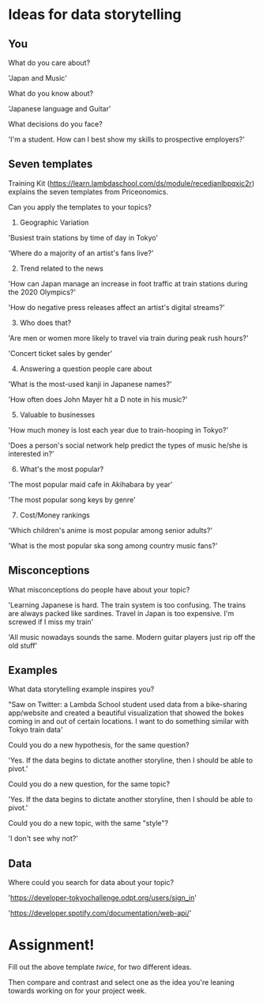 # Ideas for data storytelling

## You

What do you care about?

'Japan and Music'


What do you know about?

'Japanese language and Guitar'


What decisions do you face?

'I'm a student. How can I best show my skills to prospective employers?'

## Seven templates

Training Kit (https://learn.lambdaschool.com/ds/module/recedjanlbpqxic2r) explains the seven templates from Priceonomics.

Can you apply the templates to your topics? 

1. Geographic Variation

'Busiest train stations by time of day in Tokyo'

'Where do a majority of an artist's fans live?'


2. Trend related to the news

'How can Japan manage an increase in foot traffic at train stations during the 2020 Olympics?'

'How do negative press releases affect an artist's digital streams?'


3. Who does that?

'Are men or women more likely to travel via train during peak rush hours?'

'Concert ticket sales by gender'


4. Answering a question people care about

'What is the most-used kanji in Japanese names?'

'How often does John Mayer hit a D note in his music?'


5. Valuable to businesses

'How much money is lost each year due to train-hooping in Tokyo?'

'Does a person's social network help predict the types of music he/she is interested in?'


6. What's the most popular?

'The most popular maid cafe in Akihabara by year'

'The most popular song keys by genre'


7. Cost/Money rankings

'Which children's anime is most popular among senior adults?'

'What is the most popular ska song among country music fans?'


## Misconceptions

What misconceptions do people have about your topic?

'Learning Japanese is hard. The train system is too confusing. The trains are always packed like sardines. Travel in Japan is too expensive. I'm screwed if I miss my train'

'All music nowadays sounds the same. Modern guitar players just rip off the old stuff'


## Examples

What data storytelling example inspires you?

"Saw on Twitter: a Lambda School student used data from a bike-sharing app/website and created a beautiful visualization that showed the bokes coming in and out of certain locations. I want to do something similar with Tokyo train data'


Could you do a new hypothesis, for the same question?

'Yes. If the data begins to dictate another storyline, then I should be able to pivot.'


Could you do a new question, for the same topic?

'Yes. If the data begins to dictate another storyline, then I should be able to pivot.' 


Could you do a new topic, with the same "style"?

'I don't see why not?'


## Data

Where could you search for data about your topic?

'https://developer-tokyochallenge.odpt.org/users/sign_in'

'https://developer.spotify.com/documentation/web-api/'


# Assignment!

Fill out the above template *twice*, for two different ideas.

Then compare and contrast and select one as the idea you're leaning towards
working on for your project week.
